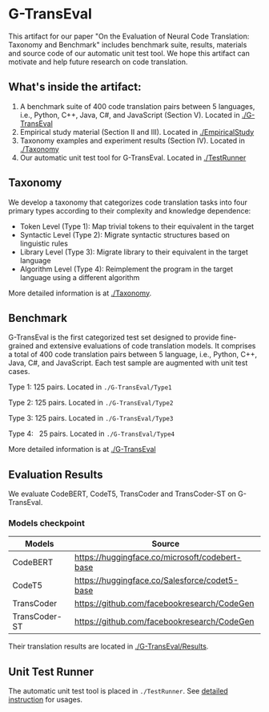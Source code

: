 # G-TransEval
This artifact for our paper "On the Evaluation of Neural Code Translation: Taxonomy and Benchmark" includes benchmark suite, results, materials and source code of our automatic unit test tool. We hope this artifact can motivate and help future research on code translation. 

## What's inside the artifact:

1. A benchmark suite of 400 code translation pairs between 5 languages, i.e., Python, C++, Java, C#, and JavaScript (Section V). Located in [./G-TransEval](G-TransEval/README.md)
2. Empirical study material (Section II and III). Located in [./EmpiricalStudy](EmpiricalStudy/README.md)
3. Taxonomy examples and experiment results (Section IV). Located in [./Taxonomy](Taxonomy/README.md)
4. Our automatic unit test tool for G-TransEval. Located in [./TestRunner](TestRunner/README.md)

## Taxonomy
We develop a taxonomy that categorizes code translation tasks into four primary types according to their complexity and knowledge dependence: 
- Token Level (Type 1): Map trivial tokens to their equivalent in the target
- Syntactic Level (Type 2): Migrate syntactic structures based on linguistic rules
- Library Level (Type 3): Migrate library to their equivalent in the target language
- Algorithm Level (Type 4): Reimplement the program in the target language using a different algorithm

More detailed information is at [./Taxonomy](Taxonomy/README.md).

## Benchmark
G-TransEval is the first categorized test set designed to provide fine-grained and extensive evaluations of code translation models. It comprises a total of 400 code translation pairs between 5 language, i.e., Python, C++, Java, C#, and JavaScript. Each test sample are augmented with unit test cases.

Type 1: 125 pairs. Located in `./G-TransEval/Type1`

Type 2: 125 pairs. Located in `./G-TransEval/Type2`

Type 3: 125 pairs. Located in `./G-TransEval/Type3`

Type 4: &nbsp; 25 pairs. Located in `./G-TransEval/Type4`

More detailed information is at [./G-TransEval](G-TransEval/README.md)

## Evaluation Results
We evaluate CodeBERT, CodeT5, TransCoder and TransCoder-ST on G-TransEval.  

### Models checkpoint
|Models          |Source                                        |
|----------------|----------------------------------------------|
|CodeBERT        |https://huggingface.co/microsoft/codebert-base|
|CodeT5          |https://huggingface.co/Salesforce/codet5-base |
|TransCoder      |https://github.com/facebookresearch/CodeGen   |
|TransCoder-ST   |https://github.com/facebookresearch/CodeGen   |

Their translation results are located in [./G-TransEval/Results](G-TransEval/Results/README.md). 

## Unit Test Runner
The automatic unit test tool is placed in `./TestRunner`. See [detailed instruction](TestRunner/README.md) for usages. 



